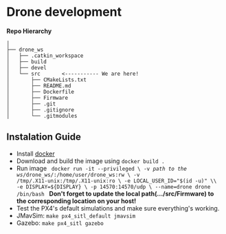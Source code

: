 # Drone development
**Repo Hierarchy**
```
│
├── drone_ws
│   ├── .catkin_workspace
│   ├── build
│   ├── devel
│   └── src       <----------- We are here!
│       ├── CMakeLists.txt 
│       ├── README.md
│       ├── Dockerfile
│       ├── Firmware
│       ├── .git
│       ├── .gitignore
│       └── .gitmodules
```

## Instalation Guide
- Install [docker](https://docs.docker.com/install/linux/docker-ce/ubuntu/)
- Download and build the image using `docker build .`
- Run image <code> docker run -it --privileged \\
    -v *path to the ws*/drone_ws/:/home/user/drone_ws:rw \\
    -v /tmp/.X11-unix:/tmp/.X11-unix:ro \\
    -e LOCAL_USER_ID="$(id -u)" \\
    -e DISPLAY=${DISPLAY} \\
    -p 14570:14570/udp \\
    --name=drone drone /bin/bash
    </code>
    **Don't forget to update the local path(.../src/Firmware) to the corresponding location on your host!**
- Test the PX4's default simulations and make sure everything's working. 
- JMavSim: `make px4_sitl_default jmavsim`
- Gazebo: `make px4_sitl gazebo`
